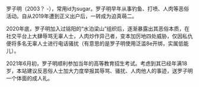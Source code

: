 罗子明（2003？ -），常用id为sugar。罗子明早年从事钓鱼、打喷、人肉等恶俗活动。自从2019年遭到正义出户后，一转成为迫真萌二。

2020年底，罗子明加入过铭阳的“水泊梁山”组织后，逐渐暴露出其恶俗本质，在社交平台上大肆辱骂无辜人士，人肉炒作异己者，变本加厉地四处威胁，仅因私仇便将多名无辜人士进行电话骚扰（有意思的是罗子明使用泛滥8e开绑，实属低能儿）。

2021年6月初，罗子明顺利参加当年的高等教育招生考试。考虑到其已经年满18岁，本站建议反恶俗人士加大力度举报其辱骂、骚扰、人肉他人的事迹，送罗子明一个体面的成人礼。

